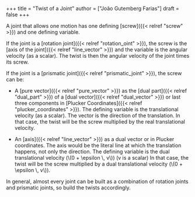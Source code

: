 +++
title = "Twist of a Joint"
author = ["João Gutemberg Farias"]
draft = false
+++

A joint that allows one motion has one defining [screw]({{< relref "screw" >}}) and one defining variable.

If the joint is a [rotation joint]({{< relref "rotation_oint" >}}), the screw is the [axis of the joint]({{< relref "line_vector" >}}) and the variable is the angular velocity (as a scalar). The twist is then the angular velocity of the joint times its screw.

If the joint is a [prismatic joint]({{< relref "prismatic_joint" >}}), the screw can be:

-   A [pure vector]({{< relref "pure_vector" >}}) as the [dual part]({{< relref "dual_part" >}}) of a [dual vector]({{< relref "dual_vector" >}}) or last three components in [Plucker Coordinates]({{< relref "plucker_coordinates" >}}). The defining variable is the translational velocity (as a scalar). The vector is the direction of the translation.
    In that case, the twist will be the screw multiplied by the real translational velocity.

-   An [axis]({{< relref "line_vector" >}}) as a dual vector or in Plucker coordinates. The axis would be the literal line at which the translation happens, not only the direction. The defining variable is the dual translational velocity (\\(0 + \epsilon \\, v\\)) (v is a scalar)
    In that case, the twist will be the screw multiplied by a dual translational velocity (\\(0 + \epsilon \\, v\\)).

In general, almost every joint can be built as a combination of rotation joints and prismatic joints, so build the twists accordingly.

